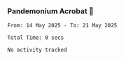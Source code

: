 ### Pandemonium Acrobat 🤸

<!--START_SECTION:waka-->

```all_time
From: 14 May 2025 - To: 21 May 2025

Total Time: 0 secs

No activity tracked
```

<!--END_SECTION:waka-->
